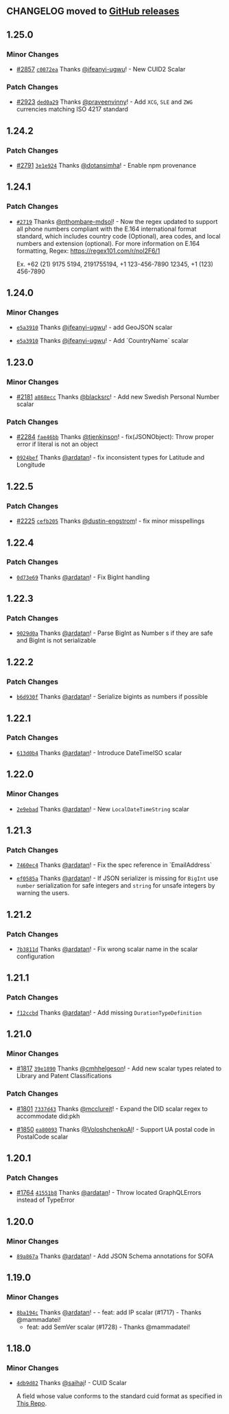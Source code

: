 ## CHANGELOG moved to [GitHub releases](https://github.com/Urigo/graphql-scalars/releases)

## 1.25.0

### Minor Changes

- [#2857](https://github.com/graphql-hive/graphql-scalars/pull/2857)
  [`c0072ea`](https://github.com/graphql-hive/graphql-scalars/commit/c0072ea69bf3ee65cdac2190012e698303023ccc)
  Thanks [@ifeanyi-ugwu](https://github.com/ifeanyi-ugwu)! - New CUID2 Scalar

### Patch Changes

- [#2923](https://github.com/graphql-hive/graphql-scalars/pull/2923)
  [`ded0a29`](https://github.com/graphql-hive/graphql-scalars/commit/ded0a29544d3824260f9754acf68547f34235ff3)
  Thanks [@praveenvinny](https://github.com/praveenvinny)! - Add `XCG`, `SLE` and `ZWG` currencies
  matching ISO 4217 standard

## 1.24.2

### Patch Changes

- [#2791](https://github.com/graphql-hive/graphql-scalars/pull/2791)
  [`3e1e924`](https://github.com/graphql-hive/graphql-scalars/commit/3e1e924b930bdbb73d99e5cd285f27f6bbfb318b)
  Thanks [@dotansimha](https://github.com/dotansimha)! - Enable npm provenance

## 1.24.1

### Patch Changes

- [`#2719`](https://github.com/Urigo/graphql-scalars/pull/2719) Thanks
  [@nthombare-mdsol](https://github.com/nthombare-mdsol)! - Now the regex updated to support all
  phone numbers compliant with the E.164 international format standard, which includes country code
  (Optional), area codes, and local numbers and extension (optional). For more information on E.164
  formatting, Regex: https://regex101.com/r/nol2F6/1

  Ex. +62 (21) 9175 5194, 2191755194, +1 123-456-7890 12345, +1 (123) 456-7890

## 1.24.0

### Minor Changes

- [`e5a3910`](https://github.com/Urigo/graphql-scalars/commit/e5a39101db92e9c3066d0045a4bf4e040e56c447)
  Thanks [@ifeanyi-ugwu](https://github.com/ifeanyi-ugwu)! - add GeoJSON scalar

- [`e5a3910`](https://github.com/Urigo/graphql-scalars/commit/e5a39101db92e9c3066d0045a4bf4e040e56c447)
  Thanks [@ifeanyi-ugwu](https://github.com/ifeanyi-ugwu)! - Add \`CountryName\` scalar

## 1.23.0

### Minor Changes

- [#2181](https://github.com/Urigo/graphql-scalars/pull/2181)
  [`a868ecc`](https://github.com/Urigo/graphql-scalars/commit/a868ecc06f6ab0edd1f167613c7830b5a73dbb70)
  Thanks [@blacksrc](https://github.com/blacksrc)! - Add new Swedish Personal Number scalar

### Patch Changes

- [#2284](https://github.com/Urigo/graphql-scalars/pull/2284)
  [`fae46bb`](https://github.com/Urigo/graphql-scalars/commit/fae46bb48fccc1b71d35e95a1df165104fb291b4)
  Thanks [@tjenkinson](https://github.com/tjenkinson)! - fix(JSONObject): Throw proper error if
  literal is not an object

- [`0924bef`](https://github.com/Urigo/graphql-scalars/commit/0924befffd4e27ff877657f778432f9ef9f2bcf9)
  Thanks [@ardatan](https://github.com/ardatan)! - fix inconsistent types for Latitude and Longitude

## 1.22.5

### Patch Changes

- [#2225](https://github.com/Urigo/graphql-scalars/pull/2225)
  [`cefb205`](https://github.com/Urigo/graphql-scalars/commit/cefb20565defdd2a10f70c9ea38ea79fe1be35c4)
  Thanks [@dustin-engstrom](https://github.com/dustin-engstrom)! - fix minor misspellings

## 1.22.4

### Patch Changes

- [`0d73e69`](https://github.com/Urigo/graphql-scalars/commit/0d73e6952ba5bd514bc9524065589ce0e252a739)
  Thanks [@ardatan](https://github.com/ardatan)! - Fix BigInt handling

## 1.22.3

### Patch Changes

- [`9029d0a`](https://github.com/Urigo/graphql-scalars/commit/9029d0a28b81ad13d9dc3533860a2987f7ae6c43)
  Thanks [@ardatan](https://github.com/ardatan)! - Parse BigInt as Number s if they are safe and
  BigInt is not serializable

## 1.22.2

### Patch Changes

- [`b6d930f`](https://github.com/Urigo/graphql-scalars/commit/b6d930fd31f8ad8b4aa2532f4e25d5b15fcadd4a)
  Thanks [@ardatan](https://github.com/ardatan)! - Serialize bigints as numbers if possible

## 1.22.1

### Patch Changes

- [`613d0b4`](https://github.com/Urigo/graphql-scalars/commit/613d0b4a41cb9c4f540ed9e55e5c62ecafa05d5c)
  Thanks [@ardatan](https://github.com/ardatan)! - Introduce DateTimeISO scalar

## 1.22.0

### Minor Changes

- [`2e9ebad`](https://github.com/Urigo/graphql-scalars/commit/2e9ebad9dfcc578a37d8a5858d75053b7124a666)
  Thanks [@ardatan](https://github.com/ardatan)! - New `LocalDateTimeString` scalar

## 1.21.3

### Patch Changes

- [`7460ec4`](https://github.com/Urigo/graphql-scalars/commit/7460ec43ed67003913336bd1f4fac80dc3915a05)
  Thanks [@ardatan](https://github.com/ardatan)! - Fix the spec reference in \`EmailAddress\`

- [`ef0585a`](https://github.com/Urigo/graphql-scalars/commit/ef0585a16796a27e93c82865bcc1fbd1c6e5c5b3)
  Thanks [@ardatan](https://github.com/ardatan)! - If JSON serializer is missing for `BigInt` use
  `number` serialization for safe integers and `string` for unsafe integers by warning the users.

## 1.21.2

### Patch Changes

- [`7b3811d`](https://github.com/Urigo/graphql-scalars/commit/7b3811d50a507573e5b16d1e14c6d203cee1c8d4)
  Thanks [@ardatan](https://github.com/ardatan)! - Fix wrong scalar name in the scalar configuration

## 1.21.1

### Patch Changes

- [`f12ccbd`](https://github.com/Urigo/graphql-scalars/commit/f12ccbd98e8d4a9fd4a9f4bf334eb09f4e4f61ba)
  Thanks [@ardatan](https://github.com/ardatan)! - Add missing `DurationTypeDefinition`

## 1.21.0

### Minor Changes

- [#1817](https://github.com/Urigo/graphql-scalars/pull/1817)
  [`39e1890`](https://github.com/Urigo/graphql-scalars/commit/39e1890f494a19a86f50392cd9c9db6e466f6086)
  Thanks [@cmhhelgeson](https://github.com/cmhhelgeson)! - Add new scalar types related to Library
  and Patent Classifications

### Patch Changes

- [#1801](https://github.com/Urigo/graphql-scalars/pull/1801)
  [`7337d43`](https://github.com/Urigo/graphql-scalars/commit/7337d432cb8a103778ca62a570d27f3f00ec3a2c)
  Thanks [@mcclurejt](https://github.com/mcclurejt)! - Expand the DID scalar regex to accommodate
  did:pkh

- [#1850](https://github.com/Urigo/graphql-scalars/pull/1850)
  [`ea80093`](https://github.com/Urigo/graphql-scalars/commit/ea800938238be4c676ff3a71a4d77c3e66de364a)
  Thanks [@VoloshchenkoAl](https://github.com/VoloshchenkoAl)! - Support UA postal code in
  PostalCode scalar

## 1.20.1

### Patch Changes

- [#1764](https://github.com/Urigo/graphql-scalars/pull/1764)
  [`41551b8`](https://github.com/Urigo/graphql-scalars/commit/41551b8a1cfa616fefe2b67dbaea91d5ca76eeac)
  Thanks [@ardatan](https://github.com/ardatan)! - Throw located GraphQLErrors instead of TypeError

## 1.20.0

### Minor Changes

- [`89a867a`](https://github.com/Urigo/graphql-scalars/commit/89a867afaa0d7a0e5365dce8508aecf67586061a)
  Thanks [@ardatan](https://github.com/ardatan)! - Add JSON Schema annotations for SOFA

## 1.19.0

### Minor Changes

- [`8ba194c`](https://github.com/Urigo/graphql-scalars/commit/8ba194c60fa8e84d20c6ada6bbc30555b9c832c0)
  Thanks [@ardatan](https://github.com/ardatan)! - - feat: add IP scalar (#1717) - Thanks
  @mammadatei!
  - feat: add SemVer scalar (#1728) - Thanks @mammadatei!

## 1.18.0

### Minor Changes

- [`4db9d82`](https://github.com/Urigo/graphql-scalars/commit/4db9d82f36c834dfe37ac3759429c12a1cc24060)
  Thanks [@saihaj](https://github.com/saihaj)! - CUID Scalar

  A field whose value conforms to the standard cuid format as specified in
  [This Repo](https://github.com/ericelliott/cuid#broken-down).
